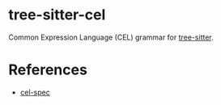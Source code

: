 # tree-sitter-cel

Common Expression Language (CEL) grammar for [tree-sitter](https://github.com/tree-sitter/tree-sitter).

# References

- [cel-spec](https://github.com/google/cel-spec)
